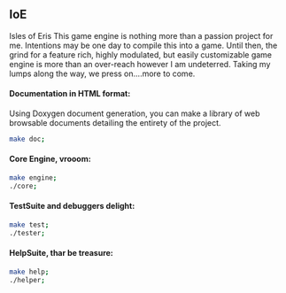## IoE 
Isles of Eris
This game engine is nothing more than a passion project for me. Intentions may be one
day to compile this into a game. Until then, the grind for a feature rich, highly 
modulated, but easily customizable game engine is more than an over-reach however I am
undeterred. Taking my lumps along the way, we press on....more to come.

#### Documentation in HTML format: 
Using Doxygen document generation, you can make a library of web browsable documents
detailing the entirety of the project.
```bash
make doc;
```

#### Core Engine, vrooom: 
```bash
make engine;
./core;
```

#### TestSuite and debuggers delight:
```bash
make test;
./tester;
```

#### HelpSuite, thar be treasure: 
```bash
make help;
./helper;
```
